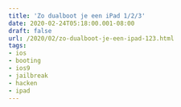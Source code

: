 ```yaml
---
title: 'Zo dualboot je een iPad 1/2/3'
date: 2020-02-24T05:18:00.001-08:00
draft: false
url: /2020/02/zo-dualboot-je-een-ipad-123.html
tags: 
- ios
- booting
- ios9
- jailbreak
- hacken
- ipad
---
```


